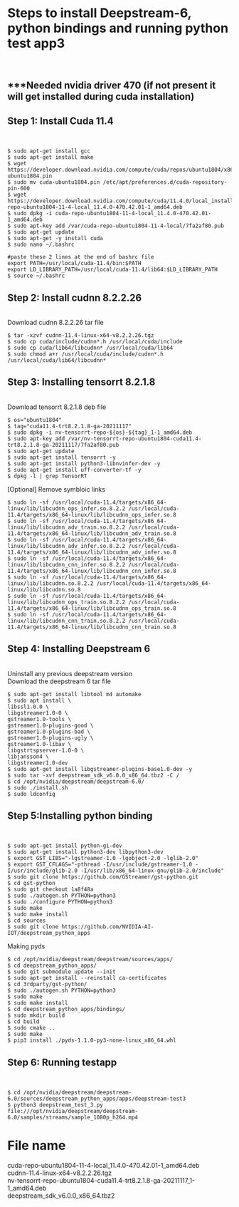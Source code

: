 <h1>Steps to install Deepstream-6, python bindings and running python test app3</h1><br>
<h2>***Needed nvidia driver 470 (if not present it will get installed during cuda installation)</h2>
    
<h2>Step 1: Install Cuda 11.4</h2><br>

    $ sudo apt-get install gcc
    $ sudo apt-get install make
    $ wget https://developer.download.nvidia.com/compute/cuda/repos/ubuntu1804/x86_64/cuda-ubuntu1804.pin
    $ sudo mv cuda-ubuntu1804.pin /etc/apt/preferences.d/cuda-repository-pin-600
    $ wget https://developer.download.nvidia.com/compute/cuda/11.4.0/local_installers/cuda-repo-ubuntu1804-11-4-local_11.4.0-470.42.01-1_amd64.deb
    $ sudo dpkg -i cuda-repo-ubuntu1804-11-4-local_11.4.0-470.42.01-1_amd64.deb
    $ sudo apt-key add /var/cuda-repo-ubuntu1804-11-4-local/7fa2af80.pub
    $ sudo apt-get update
    $ sudo apt-get -y install cuda
    $ sudo nano ~/.bashrc
    
    #paste these 2 lines at the end of bashrc file
    export PATH=/usr/local/cuda-11.4/bin:$PATH
    export LD_LIBRARY_PATH=/usr/local/cuda-11.4/lib64:$LD_LIBRARY_PATH
    $ source ~/.bashrc
    
<h2>Step 2: Install cudnn 8.2.2.26</h2><br>
Download cudnn 8.2.2.26 tar file<br>

    $ tar -xzvf cudnn-11.4-linux-x64-v8.2.2.26.tgz
    $ sudo cp cuda/include/cudnn*.h /usr/local/cuda/include
    $ sudo cp cuda/lib64/libcudnn* /usr/local/cuda/lib64
    $ sudo chmod a+r /usr/local/cuda/include/cudnn*.h /usr/local/cuda/lib64/libcudnn*
    
<h2>Step 3: Installing tensorrt 8.2.1.8</h2><br>
Download tensorrt 8.2.1.8 deb file<br>

    $ os="ubuntu1804"
    $ tag="cuda11.4-trt8.2.1.8-ga-20211117"
    $ sudo dpkg -i nv-tensorrt-repo-${os}-${tag}_1-1_amd64.deb
    $ sudo apt-key add /var/nv-tensorrt-repo-ubuntu1804-cuda11.4-trt8.2.1.8-ga-20211117/7fa2af80.pub
    $ sudo apt-get update
    $ sudo apt-get install tensorrt -y
    $ sudo apt-get install python3-libnvinfer-dev -y
    $ sudo apt-get install uff-converter-tf -y
    $ dpkg -l | grep TensorRT
   
[Optional] Remove symbloic links<br>

    $ sudo ln -sf /usr/local/cuda-11.4/targets/x86_64-linux/lib/libcudnn_ops_infer.so.8.2.2 /usr/local/cuda-11.4/targets/x86_64-linux/lib/libcudnn_ops_infer.so.8
    $ sudo ln -sf /usr/local/cuda-11.4/targets/x86_64-linux/lib/libcudnn_adv_train.so.8.2.2 /usr/local/cuda-11.4/targets/x86_64-linux/lib/libcudnn_adv_train.so.8
    $ sudo ln -sf /usr/local/cuda-11.4/targets/x86_64-linux/lib/libcudnn_adv_infer.so.8.2.2 /usr/local/cuda-11.4/targets/x86_64-linux/lib/libcudnn_adv_infer.so.8
    $ sudo ln -sf /usr/local/cuda-11.4/targets/x86_64-linux/lib/libcudnn_cnn_infer.so.8.2.2 /usr/local/cuda-11.4/targets/x86_64-linux/lib/libcudnn_cnn_infer.so.8
    $ sudo ln -sf /usr/local/cuda-11.4/targets/x86_64-linux/lib/libcudnn.so.8.2.2 /usr/local/cuda-11.4/targets/x86_64-linux/lib/libcudnn.so.8
    $ sudo ln -sf /usr/local/cuda-11.4/targets/x86_64-linux/lib/libcudnn_ops_train.so.8.2.2 /usr/local/cuda-11.4/targets/x86_64-linux/lib/libcudnn_ops_train.so.8
    $ sudo ln -sf /usr/local/cuda-11.4/targets/x86_64-linux/lib/libcudnn_cnn_train.so.8.2.2 /usr/local/cuda-11.4/targets/x86_64-linux/lib/libcudnn_cnn_train.so.8

<h2>Step 4: Installing Deepstream 6</h2><br>
Uninstall any previous deepstream version<br>
Download the deepstream 6 tar file<br>

    $ sudo apt-get install libtool m4 automake
    $ sudo apt install \
    libssl1.0.0 \
    libgstreamer1.0-0 \
    gstreamer1.0-tools \
    gstreamer1.0-plugins-good \
    gstreamer1.0-plugins-bad \
    gstreamer1.0-plugins-ugly \
    gstreamer1.0-libav \
    libgstrtspserver-1.0-0 \
    libjansson4 \
    libgstreamer1.0-dev
    $ sudo apt-get install libgstreamer-plugins-base1.0-dev -y
    $ sudo tar -xvf deepstream_sdk_v6.0.0_x86_64.tbz2 -C /
    $ cd /opt/nvidia/deepstream/deepstream-6.0/
    $ sudo ./install.sh
    $ sudo ldconfig
    
<h2>Step 5:Installing python binding</h2><br>

    $ sudo apt-get install python-gi-dev
    $ sudo apt-get install python3-dev libpython3-dev
    $ export GST_LIBS="-lgstreamer-1.0 -lgobject-2.0 -lglib-2.0"
    $ export GST_CFLAGS="-pthread -I/usr/include/gstreamer-1.0 -I/usr/include/glib-2.0 -I/usr/lib/x86_64-linux-gnu/glib-2.0/include"
    $ sudo git clone https://github.com/GStreamer/gst-python.git
    $ cd gst-python
    $ sudo git checkout 1a8f48a
    $ sudo ./autogen.sh PYTHON=python3
    $ sudo ./configure PYTHON=python3
    $ sudo make
    $ sudo make install
    $ cd sources
    $ sudo git clone https://github.com/NVIDIA-AI-IOT/deepstream_python_apps
   
Making pyds
    
    $ cd /opt/nvidia/deepstream/deepstream/sources/apps/
    $ cd deepstream_python_apps/
    $ sudo git submodule update --init
    $ sudo apt-get install --reinstall ca-certificates
    $ cd 3rdparty/gst-python/
    $ sudo ./autogen.sh PYTHON=python3
    $ sudo make
    $ sudo make install
    $ cd deepstream_python_apps/bindings/
    $ sudo mkdir build
    $ cd build
    $ sudo cmake ..
    $ sudo make
    $ pip3 install ./pyds-1.1.0-py3-none-linux_x86_64.whl
    
<h2>Step 6: Running testapp</h2><br>

    $ cd /opt/nvidia/deepstream/deepstream-6.0/sources/deepstream_python_apps/apps/deepstream-test3
    $ python3 deepstream_test_3.py file:///opt/nvidia/deepstream/deepstream-6.0/samples/streams/sample_1080p_h264.mp4
    
<h1>File name</h1>
cuda-repo-ubuntu1804-11-4-local_11.4.0-470.42.01-1_amd64.deb<br>
cudnn-11.4-linux-x64-v8.2.2.26.tgz<br>
nv-tensorrt-repo-ubuntu1804-cuda11.4-trt8.2.1.8-ga-20211117_1-1_amd64.deb<br>
deepstream_sdk_v6.0.0_x86_64.tbz2<br>

